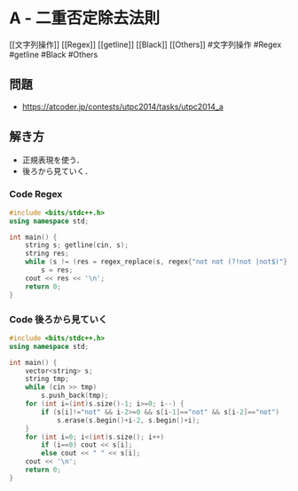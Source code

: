# A - 二重否定除去法則
[[文字列操作]] [[Regex]] [[getline]] [[Black]] [[Others]]
#文字列操作 #Regex #getline #Black #Others 

## 問題
- https://atcoder.jp/contests/utpc2014/tasks/utpc2014_a

## 解き方
- 正規表現を使う．
- 後ろから見ていく．

### Code Regex
```c++
#include <bits/stdc++.h>
using namespace std;

int main() {
	string s; getline(cin, s);
	string res;
	while (s != (res = regex_replace(s, regex{"not not (?!not |not$)"}, "")))
		s = res;
	cout << res << '\n';
	return 0;
}
```

### Code 後ろから見ていく
```c++
#include <bits/stdc++.h>
using namespace std;

int main() {
	vector<string> s;
	string tmp;
	while (cin >> tmp)
		s.push_back(tmp);
	for (int i=(int)s.size()-1; i>=0; i--) {
		if (s[i]!="not" && i-2>=0 && s[i-1]=="not" && s[i-2]=="not")
			s.erase(s.begin()+i-2, s.begin()+i);
	}
	for (int i=0; i<(int)s.size(); i++)
		if (i==0) cout << s[i];
		else cout << " " << s[i];
	cout << '\n';
	return 0;
}
```